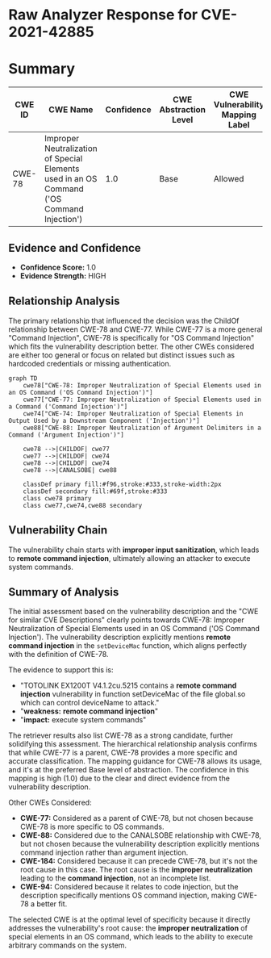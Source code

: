 # Raw Analyzer Response for CVE-2021-42885

# Summary
| CWE ID | CWE Name | Confidence | CWE Abstraction Level | CWE Vulnerability Mapping Label | CWE-Vulnerability Mapping Notes |
|---|---|---|---|---|---|
| CWE-78 | Improper Neutralization of Special Elements used in an OS Command ('OS Command Injection') | 1.0 | Base | Allowed | Primary CWE |

## Evidence and Confidence

*   **Confidence Score:** 1.0
*   **Evidence Strength:** HIGH

## Relationship Analysis
The primary relationship that influenced the decision was the ChildOf relationship between CWE-78 and CWE-77. While CWE-77 is a more general "Command Injection", CWE-78 is specifically for "OS Command Injection" which fits the vulnerability description better. The other CWEs considered are either too general or focus on related but distinct issues such as hardcoded credentials or missing authentication.

```mermaid
graph TD
    cwe78["CWE-78: Improper Neutralization of Special Elements used in an OS Command ('OS Command Injection')"]
    cwe77["CWE-77: Improper Neutralization of Special Elements used in a Command ('Command Injection')"]
    cwe74["CWE-74: Improper Neutralization of Special Elements in Output Used by a Downstream Component ('Injection')"]
    cwe88["CWE-88: Improper Neutralization of Argument Delimiters in a Command ('Argument Injection')"]
    
    cwe78 -->|CHILDOF| cwe77
    cwe77 -->|CHILDOF| cwe74
    cwe78 -->|CHILDOF| cwe74
    cwe78 -->|CANALSOBE| cwe88
    
    classDef primary fill:#f96,stroke:#333,stroke-width:2px
    classDef secondary fill:#69f,stroke:#333
    class cwe78 primary
    class cwe77,cwe74,cwe88 secondary
```

## Vulnerability Chain
The vulnerability chain starts with **improper input sanitization**, which leads to **remote command injection**, ultimately allowing an attacker to execute system commands.

## Summary of Analysis
The initial assessment based on the vulnerability description and the "CWE for similar CVE Descriptions" clearly points towards CWE-78: Improper Neutralization of Special Elements used in an OS Command ('OS Command Injection'). The vulnerability description explicitly mentions **remote command injection** in the `setDeviceMac` function, which aligns perfectly with the definition of CWE-78.

The evidence to support this is:
- "TOTOLINK EX1200T V4.1.2cu.5215 contains a **remote command injection** vulnerability in function setDeviceMac of the file global.so which can control deviceName to attack."
- "**weakness:** **remote command injection**"
- "**impact:** execute system commands"

The retriever results also list CWE-78 as a strong candidate, further solidifying this assessment. The hierarchical relationship analysis confirms that while CWE-77 is a parent, CWE-78 provides a more specific and accurate classification. The mapping guidance for CWE-78 allows its usage, and it's at the preferred Base level of abstraction. The confidence in this mapping is high (1.0) due to the clear and direct evidence from the vulnerability description.

Other CWEs Considered:

*   **CWE-77:** Considered as a parent of CWE-78, but not chosen because CWE-78 is more specific to OS commands.
*   **CWE-88:** Considered due to the CANALSOBE relationship with CWE-78, but not chosen because the vulnerability description explicitly mentions command injection rather than argument injection.
*   **CWE-184:** Considered because it can precede CWE-78, but it's not the root cause in this case. The root cause is the **improper neutralization** leading to the **command injection**, not an incomplete list.
*   **CWE-94:** Considered because it relates to code injection, but the description specifically mentions OS command injection, making CWE-78 a better fit.

The selected CWE is at the optimal level of specificity because it directly addresses the vulnerability's root cause: the **improper neutralization** of special elements in an OS command, which leads to the ability to execute arbitrary commands on the system.